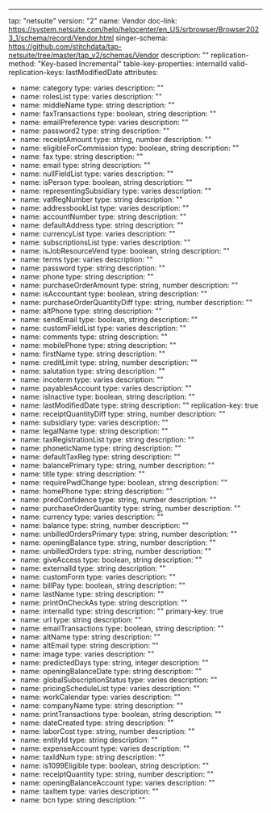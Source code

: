 ---
tap: "netsuite"
version: "2"
name: Vendor
doc-link: https://system.netsuite.com/help/helpcenter/en_US/srbrowser/Browser2023_1/schema/record/Vendor.html
singer-schema: https://github.com/stitchdata/tap-netsuite/tree/master/tap_v2/schemas/Vendor
description: ""
replication-method: "Key-based Incremental"
table-key-properties: internalId
valid-replication-keys: lastModifiedDate
attributes:
- name: category
  type: varies
  description: ""
- name: rolesList
  type: varies
  description: ""
- name: middleName
  type: string
  description: ""
- name: faxTransactions
  type: boolean, string
  description: ""
- name: emailPreference
  type: varies
  description: ""
- name: password2
  type: string
  description: ""
- name: receiptAmount
  type: string, number
  description: ""
- name: eligibleForCommission
  type: boolean, string
  description: ""
- name: fax
  type: string
  description: ""
- name: email
  type: string
  description: ""
- name: nullFieldList
  type: varies
  description: ""
- name: isPerson
  type: boolean, string
  description: ""
- name: representingSubsidiary
  type: varies
  description: ""
- name: vatRegNumber
  type: string
  description: ""
- name: addressbookList
  type: varies
  description: ""
- name: accountNumber
  type: string
  description: ""
- name: defaultAddress
  type: string
  description: ""
- name: currencyList
  type: varies
  description: ""
- name: subscriptionsList
  type: varies
  description: ""
- name: isJobResourceVend
  type: boolean, string
  description: ""
- name: terms
  type: varies
  description: ""
- name: password
  type: string
  description: ""
- name: phone
  type: string
  description: ""
- name: purchaseOrderAmount
  type: string, number
  description: ""
- name: isAccountant
  type: boolean, string
  description: ""
- name: purchaseOrderQuantityDiff
  type: string, number
  description: ""
- name: altPhone
  type: string
  description: ""
- name: sendEmail
  type: boolean, string
  description: ""
- name: customFieldList
  type: varies
  description: ""
- name: comments
  type: string
  description: ""
- name: mobilePhone
  type: string
  description: ""
- name: firstName
  type: string
  description: ""
- name: creditLimit
  type: string, number
  description: ""
- name: salutation
  type: string
  description: ""
- name: incoterm
  type: varies
  description: ""
- name: payablesAccount
  type: varies
  description: ""
- name: isInactive
  type: boolean, string
  description: ""
- name: lastModifiedDate
  type: string
  description: ""
  replication-key: true
- name: receiptQuantityDiff
  type: string, number
  description: ""
- name: subsidiary
  type: varies
  description: ""
- name: legalName
  type: string
  description: ""
- name: taxRegistrationList
  type: string
  description: ""
- name: phoneticName
  type: string
  description: ""
- name: defaultTaxReg
  type: string
  description: ""
- name: balancePrimary
  type: string, number
  description: ""
- name: title
  type: string
  description: ""
- name: requirePwdChange
  type: boolean, string
  description: ""
- name: homePhone
  type: string
  description: ""
- name: predConfidence
  type: string, number
  description: ""
- name: purchaseOrderQuantity
  type: string, number
  description: ""
- name: currency
  type: varies
  description: ""
- name: balance
  type: string, number
  description: ""
- name: unbilledOrdersPrimary
  type: string, number
  description: ""
- name: openingBalance
  type: string, number
  description: ""
- name: unbilledOrders
  type: string, number
  description: ""
- name: giveAccess
  type: boolean, string
  description: ""
- name: externalId
  type: string
  description: ""
- name: customForm
  type: varies
  description: ""
- name: billPay
  type: boolean, string
  description: ""
- name: lastName
  type: string
  description: ""
- name: printOnCheckAs
  type: string
  description: ""
- name: internalId
  type: string
  description: ""
  primary-key: true
- name: url
  type: string
  description: ""
- name: emailTransactions
  type: boolean, string
  description: ""
- name: altName
  type: string
  description: ""
- name: altEmail
  type: string
  description: ""
- name: image
  type: varies
  description: ""
- name: predictedDays
  type: string, integer
  description: ""
- name: openingBalanceDate
  type: string
  description: ""
- name: globalSubscriptionStatus
  type: varies
  description: ""
- name: pricingScheduleList
  type: varies
  description: ""
- name: workCalendar
  type: varies
  description: ""
- name: companyName
  type: string
  description: ""
- name: printTransactions
  type: boolean, string
  description: ""
- name: dateCreated
  type: string
  description: ""
- name: laborCost
  type: string, number
  description: ""
- name: entityId
  type: string
  description: ""
- name: expenseAccount
  type: varies
  description: ""
- name: taxIdNum
  type: string
  description: ""
- name: is1099Eligible
  type: boolean, string
  description: ""
- name: receiptQuantity
  type: string, number
  description: ""
- name: openingBalanceAccount
  type: varies
  description: ""
- name: taxItem
  type: varies
  description: ""
- name: bcn
  type: string
  description: ""
